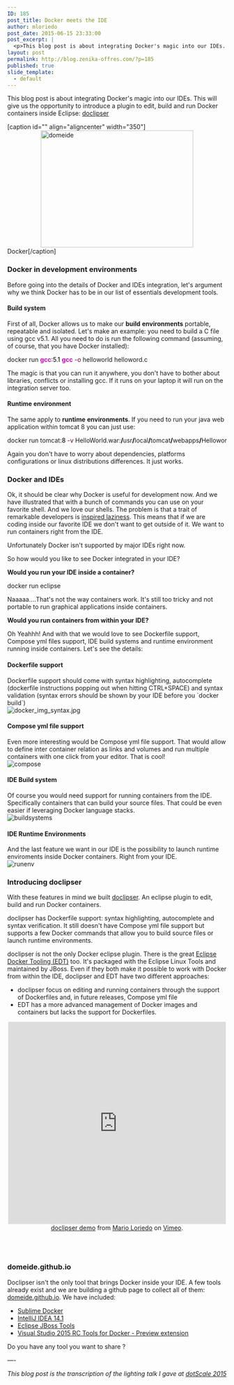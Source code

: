 ```yaml
---
ID: 185
post_title: Docker meets the IDE
author: mloriedo
post_date: 2015-06-15 23:33:00
post_excerpt: |
  <p>This blog post is about integrating Docker's magic into our IDEs. This will give us the opportunity to introduce a plugin to edit, build and run Docker containers inside Eclipse: <a href="https://github.com/domeide/doclipser">doclipser</a></p> <p><img src="/public/Billet_0571/domeide-color-light.png" alt="domeide" style="display:block; margin:0 auto;" /></p>
layout: post
permalink: http://blog.zenika-offres.com/?p=185
published: true
slide_template:
  - default
---
```

This blog post is about integrating Docker's magic into our IDEs. This will give us the opportunity to introduce a plugin to edit, build and run Docker containers inside Eclipse: <a href="https://github.com/domeide/doclipser">doclipser</a>

<!--more-->

[caption id="" align="aligncenter" width="350"]<img style="display: block; margin: 0 auto;" src="/wp-content/uploads/2015/07/domeide-color-light.png" alt="domeide" width="350" height="268" /> Docker[/caption]
<h3>Docker in development environments</h3>
Before going into the details of Docker and IDEs integration, let's argument why we think Docker has to be in our list of essentials development tools.
<h4>Build system</h4>
First of all, Docker allows us to make our <strong>build</strong> <strong>environments</strong> portable, repeatable and isolated. Let's make an example: you need to build a C file using gcc v5.1. All you need to do is run the following command (assuming, of course, that you have Docker installed):
<pre class="bash code bash" style="font-family: inherit;">docker run <span style="color: #c20cb9; font-weight: bold;">gcc</span>:<span style="color: #000000;">5.1</span> <span style="color: #c20cb9; font-weight: bold;">gcc</span> <span style="color: #660033;">-o</span> helloworld helloword.c</pre>
The magic is that you can run it anywhere, you don't have to bother about libraries, conflicts or installing gcc. If it runs on your laptop it will run on the integration server too.
<h4>Runtime environment</h4>
The same apply to <strong>runtime</strong> <strong>environments</strong>. If you need to run your java web application within tomcat 8 you can just use:
<pre class="bash code bash" style="font-family: inherit;">docker run tomcat:<span style="color: #000000;">8</span> <span style="color: #660033;">-v</span> HelloWorld.war:<span style="color: #000000; font-weight: bold;">/</span>usr<span style="color: #000000; font-weight: bold;">/</span>local<span style="color: #000000; font-weight: bold;">/</span>tomcat<span style="color: #000000; font-weight: bold;">/</span>webapps<span style="color: #000000; font-weight: bold;">/</span>Helloworld.war</pre>
Again you don't have to worry about dependencies, platforms configurations or linux distributions differences. It just works.
<h3>Docker and IDEs</h3>
Ok, it should be clear why Docker is useful for development now. And we have illustrated that with a bunch of commands you can use on your favorite shell. And we love our shells. The problem is that a trait of remarkable developers is <a href="http://blog.codinghorror.com/get-me-the-laziest-people-money-can-buy/">inspired laziness</a>. This means that if we are coding inside our favorite IDE we don't want to get outside of it. We want to run containers right from the IDE.

Unfortunately Docker isn't supported by major IDEs right now.

So how would you like to see Docker integrated in your IDE?

<strong>Would you run your IDE inside a container?</strong>
<pre class="bash code bash" style="font-family: inherit;">docker run eclipse</pre>
Naaaaa....That's not the way containers work. It's still too tricky and not portable to run graphical applications inside containers.

<strong>Would you run containers from within your IDE?</strong>

Oh Yeahhh! And with that we would love to see Dockerfile support, Compose yml files support, IDE build systems and runtime environment running inside containers. Let's see the details:
<h4>Dockerfile support</h4>
Dockerfile support should come with syntax highlighting, autocomplete (dockerfile instructions popping out when hitting CTRL+SPACE) and syntax validation (syntax errors should be shown by your IDE before you `docker build`)

<img style="display: block; margin: 0 auto;" src="/wp-content/uploads/2015/07/docker_img_syntax.jpg" alt="docker_img_syntax.jpg" />
<h4>Compose yml file support</h4>
Even more interesting would be Compose yml file support. That would allow to define inter container relation as links and volumes and run multiple containers with one click from your editor. That is cool!

<img style="display: block; margin: 0 auto;" src="/wp-content/uploads/2015/07/compose.png" alt="compose" />
<h4>IDE Build system</h4>
Of course you would need support for running containers from the IDE. Specifically containers that can build your source files. That could be even easier if leveraging Docker language stacks.

<img style="display: block; margin: 0 auto;" src="/wp-content/uploads/2015/07/buildsystems.png" alt="buildsystems" />
<h4>IDE Runtime Environments</h4>
And the last feature we want in our IDE is the possibility to launch runtime enviroments inside Docker containers. Right from your IDE.

<img style="display: block; margin: 0 auto;" src="/wp-content/uploads/2015/07/runenv.png" alt="runenv" />
<h3>Introducing doclipser</h3>
With these features in mind we built <a href="https://www.github.com/domeide/doclipser">doclipser</a>. An eclipse plugin to edit, build and run Docker containers.

doclipser has Dockerfile support: syntax highlighting, autocomplete and syntax verification. It still doesn't have Compose yml file support but supports a few Docker commands that allow you to build source files or launch runtime environments.

doclipser is not the only Docker eclipse plugin. There is the great <a href="http://tools.jboss.org/blog/2015-03-30-Eclipse_Docker_Tooling.html">Eclipse Docker Tooling (EDT)</a> too. It's packaged with the Eclipse Linux Tools and maintained by JBoss. Even if they both make it possible to work with Docker from within the IDE, doclipser and EDT have two different approaches:
<ul>
	<li>doclipser focus on editing and running containers through the support of Dockerfiles and, in future releases, Compose yml file</li>
	<li>EDT has a more advanced management of Docker images and containers but lacks the support for Dockerfiles.</li>
</ul>
<center><iframe src="https://player.vimeo.com/video/130819115" width="500" height="463" frameborder="0" allowfullscreen="allowfullscreen"></iframe></center><center><a href="https://vimeo.com/130819115">doclipser demo</a> from <a href="https://vimeo.com/user41114661">Mario Loriedo</a> on <a href="https://vimeo.com">Vimeo</a>.</center>&nbsp;

&nbsp;
<h3>domeide.github.io</h3>
Doclipser isn't the only tool that brings Docker inside your IDE. A few tools already exist and we are building a github page to collect all of them: <a href="https://domeide.github.io">domeide.github.io</a>. We have included:
<ul>
	<li><a href="https://packagecontrol.io/packages/Docker%20Based%20Build%20Systems">Sublime Docker</a></li>
	<li><a href="http://blog.jetbrains.com/idea/2015/03/docker-support-in-intellij-idea-14-1/">IntelliJ IDEA 14.1</a></li>
	<li><a href="http://tools.jboss.org/blog/2015-03-30-Eclipse_Docker_Tooling.html">Eclipse JBoss Tools</a></li>
	<li><a href="https://visualstudiogallery.msdn.microsoft.com/6f638067-027d-4817-bcc7-aa94163338f0">Visual Studio 2015 RC Tools for Docker - Preview extension</a></li>
</ul>
Do you have any tool you want to share ?

—-

<em>This blog post is the transcription of the lighting talk I gave at <a href="http://2015.dotscale.io">dotScale 2015</a></em>